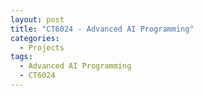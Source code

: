 ```yaml
---
layout: post
title: "CT6024 - Advanced AI Programming"
categories:
  - Projects
tags:
  - Advanced AI Programming
  - CT6024
---
```


